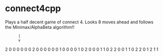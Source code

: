 # connect4cpp

Plays a half decent game of connect 4. Looks 8 moves ahead and follows the Minimax/AlphaBeta algorithm!!

          |
          v
2 0 0 0 0 0 0 
2 0 0 0 0 0 0 
1 0 0 0 0 1 0 
2 0 0 0 1 1 0 
2 2 0 0 1 1 0 
2 2 0 1 2 1 1 
